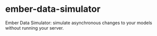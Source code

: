 ember-data-simulator
====================

Ember Data Simulator: simulate asynchronous changes to your models without running your server.

